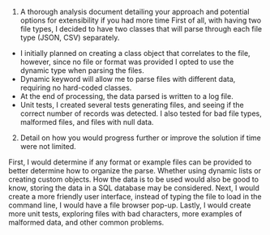 1. A thorough analysis document detailing your approach and potential options for extensibility if
you had more time
First of all, with having two file types, I decided to have two classes that will parse through each file type (JSON, CSV) separately. 
- I initially planned on creating a class object that correlates to the file, however, since no file or format was provided I opted to use the dynamic type when parsing the files.
- Dynamic keyword will allow me to parse files with different data, requiring no hard-coded classes.
- At the end of processing, the data parsed is written to a log file.
- Unit tests, I created several tests generating files, and seeing if the correct number of records was detected. I also tested for bad file types, malformed files,
  and files with null data.


2. Detail on how you would progress further or improve the solution if time were not limited.

First, I would determine if any format or example files can be provided to better determine how to organize the parse. Whether using dynamic lists or creating custom objects. 
How the data is to be used would also be good to know, storing the data in a SQL database may be considered.
Next, I would create a more friendly user interface, instead of typing the file to load in the command line, I would have a file browser pop-up.
Lastly, I would create more unit tests, exploring files with bad characters, more examples of malformed data, and other common problems. 
